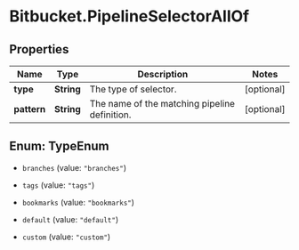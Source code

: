 # Bitbucket.PipelineSelectorAllOf

## Properties

Name | Type | Description | Notes
------------ | ------------- | ------------- | -------------
**type** | **String** | The type of selector. | [optional] 
**pattern** | **String** | The name of the matching pipeline definition. | [optional] 



## Enum: TypeEnum


* `branches` (value: `"branches"`)

* `tags` (value: `"tags"`)

* `bookmarks` (value: `"bookmarks"`)

* `default` (value: `"default"`)

* `custom` (value: `"custom"`)




